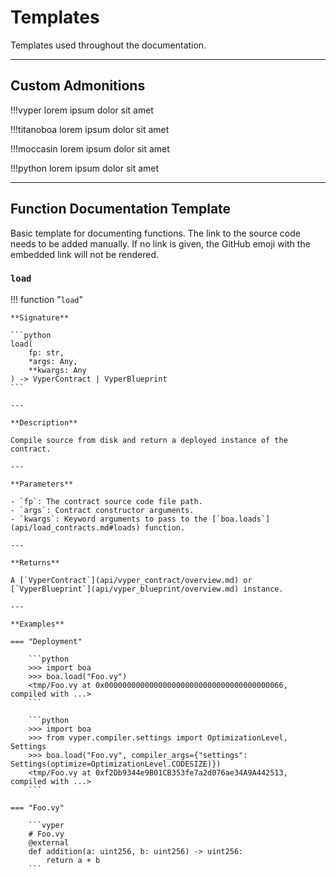 # Templates

Templates used throughout the documentation.

---

## Custom Admonitions

!!!vyper
    lorem ipsum dolor sit amet

!!!titanoboa
    lorem ipsum dolor sit amet

!!!moccasin
    lorem ipsum dolor sit amet

!!!python
    lorem ipsum dolor sit amet

---


## Function Documentation Template

Basic template for documenting functions. The link to the source code needs to be added manually. If no link is given, the GitHub emoji with the embedded link will not be rendered.
### `load`
!!! function "`load`"
    <a href="https://github.com/vyperlang/titanoboa/blob/v0.2.4/boa/interpret.py#L171-L177" class="source-code-link" target="_blank" rel="noopener"></a>

    **Signature**

    ```python
    load(
        fp: str,
        *args: Any,
        **kwargs: Any
    ) -> VyperContract | VyperBlueprint
    ```

    ---

    **Description**

    Compile source from disk and return a deployed instance of the contract.

    ---

    **Parameters**

    - `fp`: The contract source code file path.
    - `args`: Contract constructor arguments.
    - `kwargs`: Keyword arguments to pass to the [`boa.loads`](api/load_contracts.md#loads) function.

    ---

    **Returns**

    A [`VyperContract`](api/vyper_contract/overview.md) or [`VyperBlueprint`](api/vyper_blueprint/overview.md) instance.

    ---

    **Examples**

    === "Deployment"

        ```python
        >>> import boa
        >>> boa.load("Foo.vy")
        <tmp/Foo.vy at 0x0000000000000000000000000000000000000066, compiled with ...>
        ```

        ```python
        >>> import boa
        >>> from vyper.compiler.settings import OptimizationLevel, Settings
        >>> boa.load("Foo.vy", compiler_args={"settings": Settings(optimize=OptimizationLevel.CODESIZE)})
        <tmp/Foo.vy at 0xf2Db9344e9B01CB353fe7a2d076ae34A9A442513, compiled with ...>
        ```

    === "Foo.vy"

        ```vyper
        # Foo.vy
        @external
        def addition(a: uint256, b: uint256) -> uint256:
            return a + b
        ```